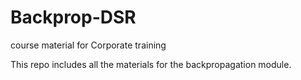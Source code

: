 # Backprop-DSR
course material for Corporate training


This repo includes all the materials for the backpropagation module. 
